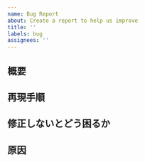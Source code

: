 ```yaml
---
name: Bug Report
about: Create a report to help us improve
title: ''
labels: bug
assignees: ''
---
```


<!-- LABEL: fix/{server,react,html/css/other} のうち一つ以上をつけてください -->
## 概要
<!-- 1~2行程度で具体的に説明してください。例えば、「全員とフレンドになったとき、Home 画面のロードが終わらない」など-->

## 再現手順
<!-- 概要から明らかでない、特定の手順が必要な場合。
例: 
1. [手順1]
2. [手順2]
3. [手順3] -->

## 修正しないとどう困るか
<!-- 明らかでない場合。 -->

## 原因
<!-- 分かる場合かつ自明でない場合。
例えば、「useEffect の中で依存先の関数を更新しているため」など -->
